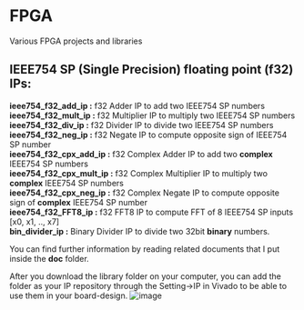 # FPGA
Various FPGA projects and libraries

## IEEE754 SP (Single Precision) floating point (f32) IPs:
**ieee754_f32_add_ip       :** f32 Adder IP to add two IEEE754 SP numbers<br />
**ieee754_f32_mult_ip      :** f32 Multiplier IP to multiply two IEEE754 SP numbers<br />
**ieee754_f32_div_ip       :** f32 Divider IP to divide two IEEE754 SP numbers<br />
**ieee754_f32_neg_ip       :** f32 Negate IP to compute opposite sign of IEEE754 SP number<br />
**ieee754_f32_cpx_add_ip   :** f32 Complex Adder IP to add two **complex** IEEE754 SP numbers<br />
**ieee754_f32_cpx_mult_ip  :** f32 Complex Multiplier IP to multiply two **complex** IEEE754 SP numbers<br />
**ieee754_f32_cpx_neg_ip   :** f32 Complex Negate IP to compute opposite sign of **complex** IEEE754 SP number<br />
**ieee754_f32_FFT8_ip      :** f32 FFT8 IP to compute FFT of 8 IEEE754 SP inputs [x0, x1, .., x7]<br /> 
**bin_divider_ip :** Binary Divider IP to divide two 32bit **binary** numbers. <br />

You can find further information by reading related documents that I put inside the **doc** folder.

After you download the library folder on your computer, you can add the folder as your IP repository through the Setting->IP in Vivado to be able to use them in your board-design.
![image](https://github.com/turalevent/FPGA/assets/22763063/7a51a3e2-376b-4bd6-b217-be6465200d68)
